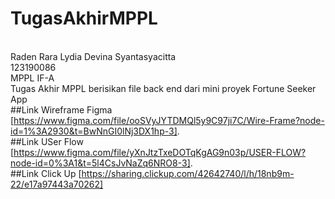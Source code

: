 # TugasAkhirMPPL
<br> Raden Rara Lydia Devina Syantasyacitta
<br> 123190086
<br> MPPL IF-A
<br> Tugas Akhir MPPL berisikan file back end dari mini proyek Fortune Seeker App
<br> ##Link Wireframe Figma [https://www.figma.com/file/ooSVyJYTDMQl5y9C97ji7C/Wire-Frame?node-id=1%3A2930&t=BwNnGI0lNj3DX1hp-3].
<br> ##Link USer Flow [https://www.figma.com/file/yXnJtzTxeDOTqKgAG9n03p/USER-FLOW?node-id=0%3A1&t=5l4CsJvNaZq6NRO8-3].
<br> ##Link Click Up [https://sharing.clickup.com/42642740/l/h/18nb9m-22/e17a97443a70262]
